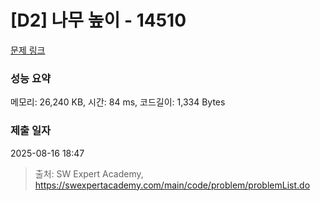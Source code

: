 # [D2] 나무 높이 - 14510 

[문제 링크](https://swexpertacademy.com/main/code/problem/problemDetail.do?contestProbId=AYFofW8qpXYDFAR4) 

### 성능 요약

메모리: 26,240 KB, 시간: 84 ms, 코드길이: 1,334 Bytes

### 제출 일자

2025-08-16 18:47



> 출처: SW Expert Academy, https://swexpertacademy.com/main/code/problem/problemList.do